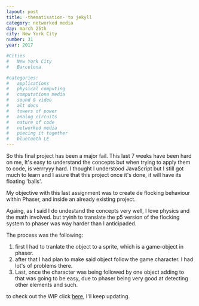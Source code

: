 ```yaml
---
layout: post
title: -thematisation- to jekyll
category: networked media
day: march 25th
city: New York City
number: 31
year: 2017

#Cities
#	New York City
#	Barcelona

#categories:
#	applications
#	physical computing 
#	computationa media 
#	sound & video 
#	alt docs
#	towers of power 
#	analog circuits 
#	nature of code 
#	networked media
#	piecing it together
#	bluetooth LE
---
```

So this final project has been a major fail. This last 7 weeks have been hard on me, It's easy to understand the concepts but when trying to apply them to code, is verrryyy hard. I thought I understood JavaScript but I still got much to learn and I asure that this project once it's done, it will have its floating 'balls'.

My objective with this last assignment was to create de flocking behaviour within Phaser, and inside an already existing project.

Againg, as I said I do undestand the concepts very well, I love physics and the math involved. but tryinh to translate the p5 version of the flocking system to phaser was way harder than I anticipaded. 

The process was the following: 

1. first I had to tranlate the object to a sprite, which is a game-object in phaser.
2. after that I had plan to make said object follow the game character. I had lot's of problems there.
3. Last, once the character was being followed by one object adding to that was going to be easy, due to phaser being very good at detecting other elements and such.

to check out the WIP click [here](http://blog.graupuche.info/NoC-runner/), I'll keep updating.